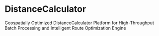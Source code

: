 # DistanceCalculator
Geospatially Optimized DistanceCalculator Platform for High-Throughput Batch Processing and Intelligent Route Optimization Engine
